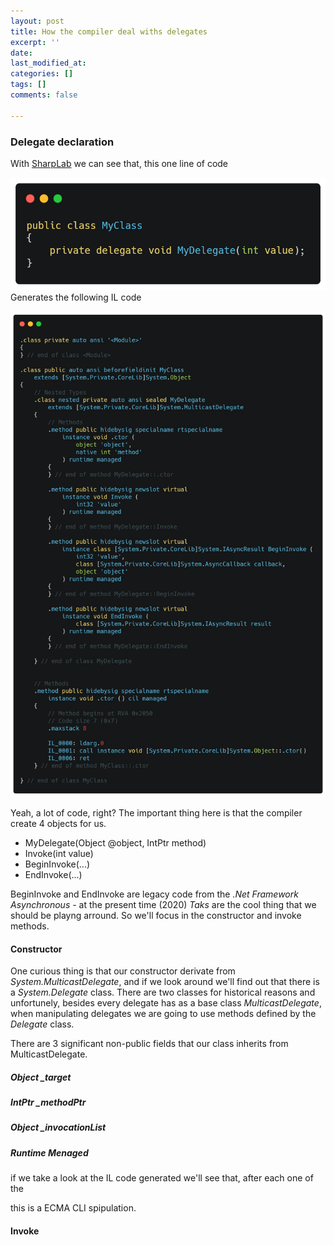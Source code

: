 ```yaml
---
layout: post
title: How the compiler deal withs delegates
excerpt: ''
date: 
last_modified_at: 
categories: []
tags: []
comments: false

---
```

### Delegate declaration

With [SharpLab](https://sharplab.io/#v2:EYLgtghgzgLgpgJwDQxASwDYB8ACBmAAhwCYCBZATwGENooCBYAKAG9mCOCAHBNANwjwCAEzgY4Ac0FwiAFnIUAImMnSAFGgB2MAgIwBXOAEoA3MwC+QA=== "SharpLob - Delegate") we can see that, this one line of code

![](assets/img/Chp2delegateDeclaration.png)Generates the following IL code

![](assets/img/chp2ILdelegateDeclaration.png)

Yeah, a lot of code, right? The important thing here is that the compiler create 4 objects for us.

* MyDelegate(Object @object, IntPtr method)
* Invoke(int value)
* BeginInvoke(...)
* EndInvoke(...)

BeginInvoke and EndInvoke are legacy code from the _.Net Framework Asynchronous -_ at the present time (2020) _Taks_ are the cool thing that we should be playng arround. So we'll focus in the constructor and invoke methods.

#### Constructor

One curious thing is that our constructor derivate from _System.MulticastDelegate_, and if we look around we'll find out that there is a _System.Delegate_ class. There are two classes for historical reasons and unfortunely, besides every delegate has as a base class _MulticastDelegate_, when manipulating delegates we are going to use methods defined by the _Delegate_ class.

There are 3 significant non-public fields that our class inherits from MulticastDelegate.

##### Object _target

##### IntPtr _methodPtr

##### Object _invocationList

##### Runtime Menaged

if we take a look at the IL code generated we'll see that, after each one of the

this is a ECMA CLI spipulation. 

#### Invoke